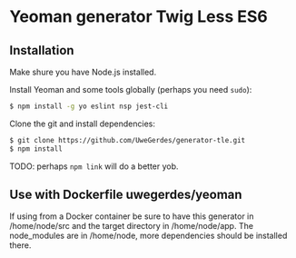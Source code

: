 # Yeoman generator Twig Less ES6

## Installation

Make shure you have Node.js installed.

Install Yeoman and some tools globally (perhaps you need `sudo`):

```bash
$ npm install -g yo eslint nsp jest-cli
```

Clone the git and install dependencies:

```bash
$ git clone https://github.com/UweGerdes/generator-tle.git
$ npm install
```

TODO: perhaps `npm link` will do a better yob.

## Use with Dockerfile uwegerdes/yeoman

If using from a Docker container be sure to have this generator in /home/node/src and the target directory in /home/node/app. The node_modules are in /home/node, more dependencies should be installed there.
